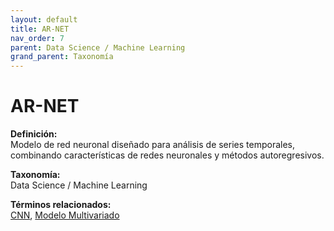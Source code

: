 ```yaml
---
layout: default
title: AR-NET
nav_order: 7
parent: Data Science / Machine Learning
grand_parent: Taxonomía
---
```


# AR-NET

**Definición:**  
Modelo de red neuronal diseñado para análisis de series temporales, combinando características de redes neuronales y métodos autoregresivos.

**Taxonomía:**  
Data Science / Machine Learning

**Términos relacionados:**  
[CNN](https://maleniski.github.io/diccionario-angl-tec-mx/docs/taxonomia/cnn/cnn.html), [Modelo Multivariado](https://maleniski.github.io/diccionario-angl-tec-mx/docs/taxonomia/modelo-multivariado/modelo-multivariado.html)
